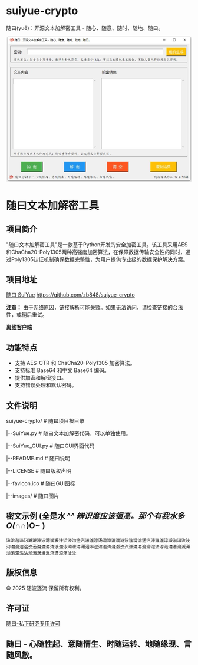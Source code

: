 # suiyue-crypto
随曰(yuē)：开源文本加解密工具 - 随心、随意、随时、随地、随曰。

![随曰(yuē)示例图片](images/SuiYue_GUI.jpg "随曰(yuē)界面图")

# 随曰文本加解密工具

## 项目简介
"随曰文本加解密工具"是一款基于Python开发的安全加密工具。该工具采用AES和ChaCha20-Poly1305两种高强度加密算法，在保障数据传输安全性的同时，通过Poly1305认证机制确保数据完整性，为用户提供专业级的数据保护解决方案。

## 项目地址
[随曰 SuiYue](https://github.com/zb848/suiyue-crypto)  https://github.com/zb848/suiyue-crypto

**注意：** 由于网络原因，链接解析可能失败。如果无法访问，请检查链接的合法性，或稍后重试。

[**离线客户端**](https://github.com/zb848/suiyue-crypto/releases)

## 功能特点
- 支持 AES-CTR 和 ChaCha20-Poly1305 加密算法。
- 支持标准 Base64 和中文 Base64 编码。
- 提供加密和解密接口。
- 支持错误处理和默认密码。

## 文件说明
suiyue-crypto/                  # 随曰项目根目录

|--SuiYue.py                    # 随曰文本加解密代码，可以单独使用。

|--SuiYue_GUI.py                # 随曰GUI界面代码

|--README.md                    # 随曰说明

|--LICENSE                      # 随曰版权声明

|--favicon.ico                  # 随曰GUI图标

|--images/                      # 随曰图片


## 密文示例 (全是水 ^_^ 辨识度应该很高。那个有我水多 O(∩_∩)O~ )
```
湋渄漋泽汈溿溿涷泳漙灡漑汁洉漛汮渔汽潇滍浡汤灡涬湚灡澻泳滍潸渄涃汽涷湚滍淳瀫湔濗汷汥汈灡瀹洁溢汷汤潸灡濗涔汦灡泳泑泄濗濔涃淋滵湋滍涔漋瀫汷汽漛濗濗瀹瀹涫溃淳濈灡漛瀹漑湂泑洧灡洉沽泑濈濐瀹湚涫潇洦潬沚沚
```

## 版权信息
© 2025 随波逐流 保留所有权利。

## 许可证
[随曰-私下研究专用许可](https://github.com/zb848/suiyue-crypto?tab=License-1-ov-file#)

## 随曰 - 心随性起、意随情生、时随运转、地随缘现、言随风散。